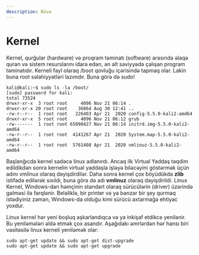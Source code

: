 ```yaml
---
description: Nüvə
---
```


# Kernel

Kernel, qurğular (hardware) və proqram təminatı (software) arasında əlaqə quran və sistem resurslarını idarə edən, ən alt səviyyədə çalışan program təminatıdır. Kerneli fayl olaraq /boot qovluğu içərisində tapmaq olar. Lakin buna root səlahiyyətləri lazımdır. Buna görə də sudo!

```
kali@kali:~$ sudo ls -la /boot/
[sudo] password for kali: 
total 73524
drwxr-xr-x  3 root root     4096 Nov 21 06:14 .
drwxr-xr-x 20 root root    36864 Aug 30 12:41 ..
-rw-r--r--  1 root root   226403 Apr 21  2020 config-5.5.0-kali2-amd64
drwxr-xr-x  5 root root     4096 Nov 21 06:12 grub
-rw-------  1 root root 65098427 Nov 21 06:14 initrd.img-5.5.0-kali2-amd64
-rw-r--r--  1 root root  4141267 Apr 21  2020 System.map-5.5.0-kali2-amd64
-rw-r--r--  1 root root  5761408 Apr 21  2020 vmlinuz-5.5.0-kali2-amd64
```

Başlanğıcda kernel sadəcə linux adlanırdı. Ancaq ilk Virtual Yaddaş təqdim edildikdən sonra kernelin virtual yaddaşla işləyə biləcəyini göstərmək üçün adını vmlinux olaraq dəyişdirdilər. Daha sonra kernel çox böyüdükdə **zlib** istifadə edilərək sıxıldı, buna görə də adı **vmlinuz** olaraq dəyişdirildi. Linux Kernel, Windows-dan həmçinin standart olaraq sürücülərin (driver) üzərində gəlməsi ilə fərqlənir. Beləliklə, bir printer və ya bənzər bir şey qurmaq istədiyiniz zaman, Windows-da olduğu kimi sürücü axtarmağa ehtiyac yoxdur.

Linux kernel hər yeni boşluq aşkarlandıqca və ya inkişaf etdikcə yenilənir. Bu yeniləmələri əldə etmək çox asandır. Aşağıdakı əmrlərdən hər hansı biri vasitəsilə linux kerneli yeniləmək olar:

```
sudo apt-get update && sudo apt-get dist-upgrade
sudo apt-get update && sudo apt-get upgrade
```
